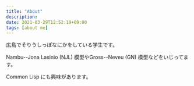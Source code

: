```yaml
---
title: "About"
description:
date: 2021-03-29T12:52:19+09:00
tags: [about me]
---
```


広島でそりうしっぽなにかをしている学生です。

Nambu--Jona Lasinio (NJL) 模型やGross--Neveu (GN) 模型などをいじってます。

Common Lisp にも興味があります。
